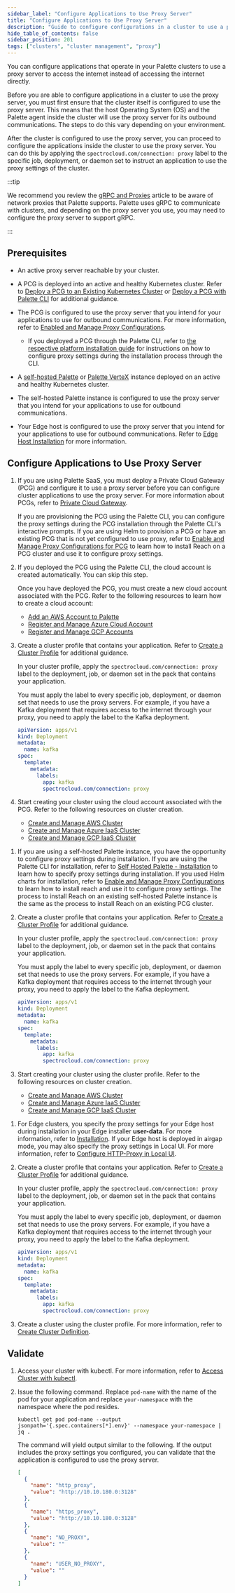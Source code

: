 ```yaml
---
sidebar_label: "Configure Applications to Use Proxy Server"
title: "Configure Applications to Use Proxy Server"
description: "Guide to configure configurations in a cluster to use a proxy server."
hide_table_of_contents: false
sidebar_position: 201
tags: ["clusters", "cluster management", "proxy"]
---
```


You can configure applications that operate in your Palette clusters to use a proxy server to access the internet
instead of accessing the internet directly.

Before you are able to configure applications in a cluster to use the proxy server, you must first ensure that the
cluster itself is configured to use the proxy server. This means that the host Operating System (OS) and the Palette
agent inside the cluster will use the proxy server for its outbound communications. The steps to do this vary depending
on your environment.

After the cluster is configured to use the proxy server, you can proceed to configure the applications inside the
cluster to use the proxy server. You can do this by applying the `spectrocloud.com/connection: proxy` label to the
specific job, deployment, or daemon set to instruct an application to use the proxy settings of the cluster.

:::tip

We recommend you review the [gRPC and Proxies](../../architecture/grps-proxy.md) article to be aware of network proxies
that Palette supports. Palette uses gRPC to communicate with clusters, and depending on the proxy server you use, you
may need to configure the proxy server to support gRPC.

:::

## Prerequisites

- An active proxy server reachable by your cluster.

<Tabs groupId="scenario">

<TabItem value="Palette SaaS Non-Edge">

- A PCG is deployed into an active and healthy Kubernetes cluster. Refer to
  [Deploy a PCG to an Existing Kubernetes Cluster](../pcg/deploy-pcg-k8s.md) or
  [Deploy a PCG with Palette CLI](../pcg/deploy-pcg/deploy-pcg.md) for additional guidance.

- The PCG is configured to use the proxy server that you intend for your applications to use for outbound
  communications. For more information, refer to
  [Enabled and Manage Proxy Configurations](../pcg/manage-pcg/configure-proxy.md).

  - If you deployed a PCG through the Palette CLI, refer to
    [the respective platform installation guide](../pcg/pcg.md#supported-environments) for instructions on how to
    configure proxy settings during the installation process through the CLI.

</TabItem>

<TabItem value="Self-Hosted Palette Non-Edge">

- A [self-hosted Palette](../../self-hosted-setup/palette/supported-environments/kubernetes/kubernetes.md) or
  [Palette VerteX](../../self-hosted-setup/vertex/supported-environments/kubernetes/kubernetes.md) instance deployed on
  an active and healthy Kubernetes cluster.

- The self-hosted Palette instance is configured to use the proxy server that you intend for your applications to use
  for outbound communications.

</TabItem>

<TabItem value="Edge">

- Your Edge host is configured to use the proxy server that you intend for your applications to use for outbound
  communications. Refer to [Edge Host Installation](../edge/site-deployment/stage.md) for more information.

</TabItem>

</Tabs>

## Configure Applications to Use Proxy Server

<Tabs groupId="scenario">

<TabItem value="Palette SaaS Non-Edge">

1.  If you are using Palette SaaS, you must deploy a Private Cloud Gateway (PCG) and configure it to use a proxy server
    before you can configure cluster applications to use the proxy server. For more information about PCGs, refer to
    [Private Cloud Gateway](../pcg/pcg.md).

    If you are provisioning the PCG using the Palette CLI, you can configure the proxy settings during the PCG
    installation through the Palette CLI's interactive prompts. If you are using Helm to provision a PCG or have an
    existing PCG that is not yet configured to use proxy, refer to
    [Enable and Manage Proxy Configurations for PCG](../pcg/manage-pcg/configure-proxy.md) to learn how to install Reach
    on a PCG cluster and use it to configure proxy settings.

2.  If you deployed the PCG using the Palette CLI, the cloud account is created automatically. You can skip this step.

    Once you have deployed the PCG, you must create a new cloud account associated with the PCG. Refer to the following
    resources to learn how to create a cloud account:

    - [Add an AWS Account to Palette](../public-cloud/aws/add-aws-accounts/add-aws-accounts.md)
    - [Register and Manage Azure Cloud Account](../public-cloud/azure/azure-cloud.md)
    - [Register and Manage GCP Accounts](../public-cloud/gcp/add-gcp-accounts.md)

3.  Create a cluster profile that contains your application. Refer to
    [Create a Cluster Profile](../../profiles/cluster-profiles/cluster-profiles.md) for additional guidance.

    In your cluster profile, apply the `spectrocloud.com/connection: proxy` label to the deployment, job, or daemon set
    in the pack that contains your application.

    You must apply the label to every specific job, deployment, or daemon set that needs to use the proxy servers. For
    example, if you have a Kafka deployment that requires access to the internet through your proxy, you need to apply
    the label to the Kafka deployment.

    ```yaml {10}
    apiVersion: apps/v1
    kind: Deployment
    metadata:
      name: kafka
    spec:
      template:
        metadata:
          labels:
            app: kafka
            spectrocloud.com/connection: proxy
    ```

4.  Start creating your cluster using the cloud account associated with the PCG. Refer to the following resources on
    cluster creation.

    - [Create and Manage AWS Cluster](../public-cloud/aws/create-cluster.md)
    - [Create and Manage Azure IaaS Cluster](../public-cloud/azure/create-azure-cluster.md)
    - [Create and Manage GCP IaaS Cluster](../public-cloud/gcp/create-gcp-iaas-cluster.md)

</TabItem>

<TabItem value="Self-Hosted Palette Non-Edge">

1.  If you are using a self-hosted Palette instance, you have the opportunity to configure proxy settings during
    installation. If you are using the Palette CLI for installation, refer to
    [Self Hosted Palette - Installation](../../self-hosted-setup/palette/supported-environments/kubernetes/install/non-airgap.md)
    to learn how to specify proxy settings during installation. If you used Helm charts for installation, refer to
    [Enable and Manage Proxy Configurations](../pcg/manage-pcg/configure-proxy.md) to learn how to install reach and use
    it to configure proxy settings. The process to install Reach on an existing self-hosted Palette instance is the same
    as the process to install Reach on an existing PCG cluster.

2.  Create a cluster profile that contains your application. Refer to
    [Create a Cluster Profile](../../profiles/cluster-profiles/cluster-profiles.md) for additional guidance.

    In your cluster profile, apply the `spectrocloud.com/connection: proxy` label to the deployment, job, or daemon set
    in the pack that contains your application.

    You must apply the label to every specific job, deployment, or daemon set that needs to use the proxy servers. For
    example, if you have a Kafka deployment that requires access to the internet through your proxy, you need to apply
    the label to the Kafka deployment.

    ```yaml {10}
    apiVersion: apps/v1
    kind: Deployment
    metadata:
      name: kafka
    spec:
      template:
        metadata:
          labels:
            app: kafka
            spectrocloud.com/connection: proxy
    ```

3.  Start creating your cluster using the cluster profile. Refer to the following resources on cluster creation.

    - [Create and Manage AWS Cluster](../public-cloud/aws/create-cluster.md)
    - [Create and Manage Azure IaaS Cluster](../public-cloud/azure/create-azure-cluster.md)
    - [Create and Manage GCP IaaS Cluster](../public-cloud/gcp/create-gcp-iaas-cluster.md)

</TabItem>

<TabItem value="Edge">

1.  For Edge clusters, you specify the proxy settings for your Edge host during installation in your Edge installer
    **user-data**. For more information, refer to [Installation](../edge/site-deployment/stage.md). If your Edge host is
    deployed in airgap mode, you may also specify the proxy settings in Local UI. For more information, refer to
    [Configure HTTP-Proxy in Local UI](../edge/local-ui/host-management/configure-proxy.md).

2.  Create a cluster profile that contains your application. Refer to
    [Create a Cluster Profile](../../profiles/cluster-profiles/cluster-profiles.md) for additional guidance.

    In your cluster profile, apply the `spectrocloud.com/connection: proxy` label to the deployment, job, or daemon set
    in the pack that contains your application.

    You must apply the label to every specific job, deployment, or daemon set that needs to use the proxy servers. For
    example, if you have a Kafka deployment that requires access to the internet through your proxy, you need to apply
    the label to the Kafka deployment.

    ```yaml {10}
    apiVersion: apps/v1
    kind: Deployment
    metadata:
      name: kafka
    spec:
      template:
        metadata:
          labels:
            app: kafka
            spectrocloud.com/connection: proxy
    ```

3.  Create a cluster using the cluster profile. For more information, refer to
    [Create Cluster Definition](../edge/site-deployment/cluster-deployment.md).

</TabItem>

</Tabs>

## Validate

1. Access your cluster with kubectl. For more information, refer to [Access Cluster with kubectl](./palette-webctl.md).

2. Issue the following command. Replace `pod-name` with the name of the pod for your application and replace
   `your-namespace` with the namespace where the pod resides.

   ```
   kubectl get pod pod-name --output jsonpath='{.spec.containers[*].env}' --namespace your-namespace | jq .
   ```

   The command will yield output similar to the following. If the output includes the proxy settings you configured, you
   can validate that the application is configured to use the proxy server.

   ```json
   [
     {
       "name": "http_proxy",
       "value": "http://10.10.180.0:3128"
     },
     {
       "name": "https_proxy",
       "value": "http://10.10.180.0:3128"
     },
     {
       "name": "NO_PROXY",
       "value": ""
     },
     {
       "name": "USER_NO_PROXY",
       "value": ""
     }
   ]
   ```
